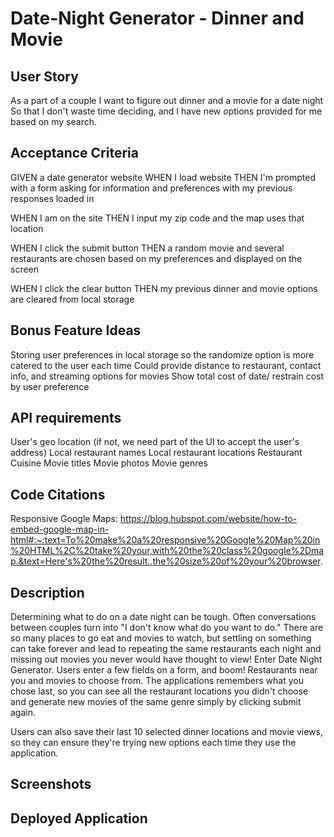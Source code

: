 # Date-Night Generator - Dinner and Movie

## User Story

As a part of a couple
I want to figure out dinner and a movie for a date night
So that I don't waste time deciding, and I have new options provided for me based on my search.

## Acceptance Criteria

GIVEN a date generator website
WHEN I load website
THEN I'm prompted with a form asking for information and preferences with my previous responses loaded in

WHEN I am on the site
THEN I input my zip code and the map uses that location

WHEN I click the submit button
THEN a random movie and several restaurants are chosen based on my preferences and displayed on the screen

WHEN I click the clear button
THEN my previous dinner and movie options are cleared from local storage


## Bonus Feature Ideas

Storing user preferences in local storage so the randomize option is more catered to the user each time
Could provide distance to restaurant, contact info, and streaming options for movies
Show total cost of date/ restrain cost by user preference


## API requirements

User's geo location (if not, we need part of the UI to accept the user's address)
Local restaurant names
Local restaurant locations
Restaurant Cuisine
Movie titles
Movie photos
Movie genres

## Code Citations

Responsive Google Maps: https://blog.hubspot.com/website/how-to-embed-google-map-in-html#:~:text=To%20make%20a%20responsive%20Google%20Map%20in%20HTML%2C%20take%20your,with%20the%20class%20google%2Dmap.&text=Here's%20the%20result.,the%20size%20of%20your%20browser.

## Description

Determining what to do on a date night can be tough. Often conversations between couples turn into "I don't know what do you want to do." There are so many places to go eat and movies to watch, but settling on something can take forever and lead to repeating the same restaurants each night and missing out movies you never would have thought to view! Enter Date Night Generator. Users enter a few fields on a form, and boom! Restaurants near you and movies to choose from. The applications remembers what you chose last, so you can see all the restaurant locations you didn't choose and generate new movies of the same genre simply by clicking submit again. 

Users can also save their last 10 selected dinner locations and movie views, so they can ensure they're trying new options each time they use the application. 


## Screenshots


## Deployed Application


